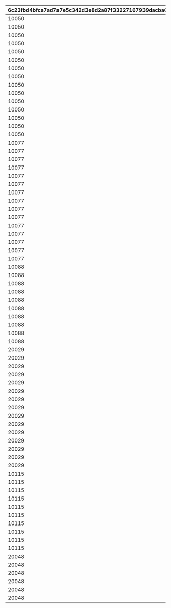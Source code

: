 |6c23fbd4bfca7ad7a7e5c342d3e8d2a87f33227167939dacba6e8be534d96542|3c9f1267753508bff7bc4654e3797320ec52e0c508e998eca0310b3cf6e5d164|58a33c14221b9ae237c98ce8424974ea4f5c93376859ab344e8ebf23c8b1d661|6544bd4a5d43620bcaff50c35d111187975b6cc1ba01272c30407d1556ea4780|617629b8b09c103e1268b7dc0afaf654a71704decfc246b94ff029fbc06d2985|9e46a6a5bf6db9ba3adc90f2d378a444b9cf9b6e7d9f6d15bf91e99fe2a7c8ac|ddd0ba289082868598fbe87e657325b6f55051fd511ca31237a6c52f2eae7b2c|3e1780248c9b1eeaf7fda8e7d7aed49357db7101b4cdabc0b10b5c2212dbf7d6|595f209cdd58c6c23a80a524422d50293ed6b9382ed17de79b00ae5dce7bfd58|9bec60fe999c6c3adf070635ea8cd445817d3a7a9f16564ba796f10e8fc58371|4285e94f670f449f929b79cff0e505ad78cd483c58b21489224e5971f67cc432|3d235e97e1c3739d459466c05b5a1f5e3343fa808110fc10abf9640f46903f1c|8028c98d6e39ad0605ee244e245928224fcf0330828dd9cc66425317fcaf2d2c|d2959cf52f3785bc32f94a65417364752d5c8fa02cb33208b89bc8177c59746a|
| --- | --- | --- | --- | --- | --- | --- | --- | --- | --- | --- | --- | --- | --- |
|10050|0|30|0|100000|0|1.7|0|2|-30|0|1.5|1005001|10|
|10050|0|-17|10050101|100000|-40|1.7|0.03|1|25|1|1.5|1005001|0|
|10050|0|-32|0|100000|-23|1.7|0|3|-47|0|1.5|1005001|10|
|10050|0|30|0|100000|0|1.7|0|2|-30|0|1.5|1005002|10|
|10050|0|-17|10050201|100000|-40|1.7|0.03|1|25|1|1.5|1005002|0|
|10050|0|-32|0|100000|-23|1.7|0|3|-47|0|1.5|1005002|10|
|10050|0|30|0|100000|0|1.7|0|2|-30|0|1.5|1005003|10|
|10050|0|-17|10050301|100000|-40|1.7|0.03|1|25|1|1.5|1005003|0|
|10050|0|-32|0|100000|-23|1.7|0|3|-47|0|1.5|1005003|10|
|10050|0|30|0|100000|0|1.7|0|2|-30|0|1.5|1005004|10|
|10050|0|-17|10050401|100000|-40|1.7|0.03|1|25|1|1.5|1005004|0|
|10050|0|-32|0|100000|-23|1.7|0|3|-47|0|1.5|1005004|10|
|10050|0|30|0|100000|0|1.7|0|2|-30|0|1.5|1005005|10|
|10050|0|-17|0|100000|-40|1.7|0.03|1|25|1|1.5|1005005|0|
|10050|0|-32|0|100000|-23|1.7|0|3|-47|0|1.5|1005005|10|
|10077|0|30|0|100000|0|1.7|0|2|-30|0|1.5|1007701|10|
|10077|0|-17|10077101|100000|-40|1.7|0.03|1|25|1|1.5|1007701|0|
|10077|0|-32|0|100000|-23|1.7|0|3|-47|0|1.5|1007701|10|
|10077|0|30|0|100000|0|1.7|0|2|-30|0|1.5|1007702|10|
|10077|0|-17|10077201|100000|-40|1.7|0.03|1|25|1|1.5|1007702|0|
|10077|0|-32|0|100000|-23|1.7|0|3|-47|0|1.5|1007702|10|
|10077|0|30|0|100000|0|1.7|0|2|-30|0|1.5|1007703|10|
|10077|0|-17|10077301|100000|-40|1.7|0.03|1|25|1|1.5|1007703|0|
|10077|0|-32|0|100000|-23|1.7|0|3|-47|0|1.5|1007703|10|
|10077|0|30|0|100000|0|1.7|0|2|-30|0|1.5|1007704|10|
|10077|0|-17|10077401|100000|-40|1.7|0.03|1|25|1|1.5|1007704|0|
|10077|0|-32|0|100000|-23|1.7|0|3|-47|0|1.5|1007704|10|
|10077|0|30|0|100000|0|1.7|0|2|-30|0|1.5|1007705|10|
|10077|0|-17|0|100000|-40|1.7|0.03|1|25|1|1.5|1007705|0|
|10077|0|-32|0|100000|-23|1.7|0|3|-47|0|1.5|1007705|10|
|10088|0|-13|10088101|100000|-50|0.84|0.03|1|-25|1|0.92|1008801|10|
|10088|0|13|0|100000|-50|0.7|0|2|-25|0|0.8|1008801|0|
|10088|0|-13|10088201|100000|-50|0.84|0.03|1|-25|1|0.92|1008802|10|
|10088|0|13|0|100000|-50|0.7|0|2|-25|0|0.8|1008802|0|
|10088|0|-13|10088301|100000|-50|0.84|0.03|1|-25|1|0.92|1008803|10|
|10088|0|13|0|100000|-50|0.7|0|2|-25|0|0.8|1008803|0|
|10088|0|-17|10088401|100000|-50|0.7|0.03|1|-30|1|0.92|1008804|10|
|10088|0|30|0|100000|-50|0.6|0|2|-30|0|0.8|1008804|0|
|10088|0|-17|0|100000|-50|0.7|0.03|1|-30|1|0.92|1008805|10|
|10088|0|30|0|100000|-50|0.6|0|2|-30|0|0.8|1008805|0|
|20029|0|30|0|100000|0|1.7|0|2|-30|0|1.5|2002901|10|
|20029|0|-17|20029101|100000|-40|1.7|0.03|1|25|1|1.5|2002901|0|
|20029|0|-32|0|100000|-23|1.7|0|3|-47|0|1.5|2002901|10|
|20029|0|30|0|100000|0|1.7|0|2|-30|0|1.5|2002902|10|
|20029|0|-17|0|100000|-40|1.7|0.03|1|25|1|1.5|2002902|0|
|20029|0|-32|0|100000|-23|1.7|0|3|-47|0|1.5|2002902|10|
|20029|0|30|0|100000|0|1.7|0|2|-30|0|1.5|2002903|10|
|20029|0|-17|0|100000|-40|1.7|0.03|1|25|1|1.5|2002903|0|
|20029|0|-32|0|100000|-23|1.7|0|3|-47|0|1.5|2002903|10|
|20029|0|30|0|100000|0|1.7|0|2|-30|0|1.5|2002904|10|
|20029|0|-17|0|100000|-40|1.7|0.03|1|25|1|1.5|2002904|0|
|20029|0|-32|0|100000|-23|1.7|0|3|-47|0|1.5|2002904|10|
|20029|0|30|0|100000|0|1.7|0|2|-30|0|1.5|2002905|10|
|20029|0|-17|0|100000|-40|1.7|0.03|1|25|1|1.5|2002905|0|
|20029|0|-32|0|100000|-23|1.7|0|3|-47|0|1.5|2002905|10|
|10115|0|-13|10115101|100000|-50|0.84|0.03|1|-25|1|0.92|1011501|10|
|10115|0|13|0|100000|-50|0.7|0|2|-25|0|0.8|1011501|0|
|10115|0|-13|10115201|100000|-50|0.84|0.03|1|-25|1|0.92|1011502|10|
|10115|0|13|0|100000|-50|0.7|0|2|-25|0|0.8|1011502|0|
|10115|0|-13|10115301|100000|-50|0.84|0.03|1|-25|1|0.92|1011503|10|
|10115|0|13|0|100000|-50|0.7|0|2|-25|0|0.8|1011503|0|
|10115|0|-17|10115401|100000|-50|0.7|0.03|1|-30|1|0.92|1011504|10|
|10115|0|30|0|100000|-50|0.6|0|2|-30|0|0.8|1011504|0|
|10115|0|-17|0|100000|-50|0.7|0.03|1|-30|1|0.92|1011505|10|
|10115|0|30|0|100000|-50|0.6|0|2|-30|0|0.8|1011505|0|
|20048|0|-13|0|100000|-50|0.84|0.03|1|-25|1|0.92|2004801|10|
|20048|0|13|0|100000|-50|0.7|0|2|-25|0|0.8|2004801|0|
|20048|0|-13|0|100000|-50|0.84|0.03|1|-25|1|0.92|2004802|10|
|20048|0|13|0|100000|-50|0.7|0|2|-25|0|0.8|2004802|0|
|20048|0|-13|0|100000|-50|0.84|0.03|1|-25|1|0.92|2004803|10|
|20048|0|13|0|100000|-50|0.7|0|2|-25|0|0.8|2004803|0|